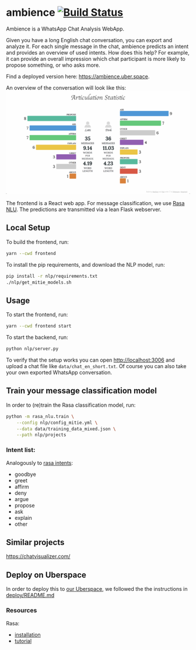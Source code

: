 # ambience [![Build Status](https://travis-ci.org/markus-hinsche/ambience.svg?branch=master)](https://travis-ci.org/markus-hinsche/ambience)

Ambience is a WhatsApp Chat Analysis WebApp. 

Given you have a long English chat conversation, you can export and analyze it. 
For each single message in the chat, ambience predicts an intent and provides an overview of used intents. 
How does this help? For example, it can provide an overall impression 
which chat participant is more likely to propose something, or who asks more. 

Find a deployed version here: https://ambience.uber.space. 

An overview of the conversation will look like this:
![Ambience](frontend/public/og.png)

The frontend is a React web app. 
For message classification, we use [Rasa NLU](https://github.com/RasaHQ/rasa_nlu).
The predictions are transmitted via a lean Flask webserver.  

## Local Setup

To build the frontend, run:

```bash
yarn --cwd frontend
```

To install the pip requirements, and download the NLP model, run:

```bash
pip install -r nlp/requirements.txt
./nlp/get_mitie_models.sh
```

## Usage

To start the frontend, run: 

```bash
yarn --cwd frontend start
```

To start the backend, run:

```bash
python nlp/server.py
```

To verify that the setup works you can open [http://localhost:3006](http://localhost:3006) 
and upload a chat file like `data/chat_en_short.txt`. 
Of course you can also take your own exported WhatsApp conversation.

## Train your message classification model

In order to (re)train the Rasa classification model, run:

```bash
python -m rasa_nlu.train \
    --config nlp/config_mitie.yml \
    --data data/training_data_mixed.json \
    --path nlp/projects
```

### Intent list:

Analogously to [rasa intents](https://github.com/RasaHQ/rasa_nlu/blob/master/data/examples/rasa/demo-rasa.md):

* goodbye
* greet
* affirm
* deny
* argue
* propose
* ask
* explain
* other

## Similar projects

https://chatvisualizer.com/

## Deploy on Uberspace

In order to deploy this to [our Uberspace](https://ambience.uber.space), 
we followed the the instructions in [deploy/README.md](deploy/README.md)

### Resources

Rasa:
- [installation](https://nlu.rasa.com/installation.html)
- [tutorial](https://nlu.rasa.com/tutorial.html)
